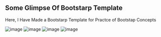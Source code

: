 <h2>Some Glimpse Of Bootstarp Template</h2>
<p> Here, I Have Made a Bootstarp Template for Practce of Bootstap Concepts</p>

![image](https://github.com/harsh308050/Bootstrap-Template/assets/100471383/73992a83-ec9c-4264-9b34-17f97dccd34e)
![image](https://github.com/harsh308050/Bootstrap-Template/assets/100471383/dd7d5f4b-a820-4f8f-aaba-1941be406121)
![image](https://github.com/harsh308050/Bootstrap-Template/assets/100471383/c80669ce-12c8-46af-88b3-0fc27306367d)
![image](https://github.com/harsh308050/Bootstrap-Template/assets/100471383/ecc2fad7-d534-49bc-9e70-fcbf04d2eadf)
